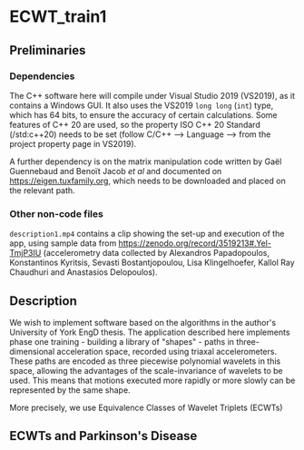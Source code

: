 # ECWT_train1

## Preliminaries

### Dependencies

The C++ software here will compile under Visual Studio 2019 (VS2019), as it contains a Windows GUI. It also uses the VS2019 `long long` (`int`) type, which has 64 bits, to ensure the accuracy of certain calculations. Some features of C++ 20 are used, so the property ISO C++ 20 Standard (/std:c++20) needs to be set (follow C/C++ --> Language --> from the project property page in VS2019).

A further dependency is on the matrix manipulation code written by Gaël Guennebaud and Benoït Jacob *et al* and documented on https://eigen.tuxfamily.org, which needs to be downloaded and placed on the relevant path.

### Other non-code files

`description1.mp4` contains a clip showing the set-up and execution of the app, using sample data from https://zenodo.org/record/3519213#.Yel-TmjP3IU (accelerometry data collected by Alexandros Papadopoulos, Konstantinos Kyritsis, Sevasti Bostantjopoulou, Lisa Klingelhoefer, Kallol Ray Chaudhuri and Anastasios Delopoulos).

## Description

We wish to implement software based on the algorithms in the author's University of York EngD thesis. The application described here implements phase one training - building a library of "shapes" - paths in three-dimensional acceleration space, recorded using triaxal accelerometers. These paths are encoded as three piecewise polynomial wavelets in this space, allowing the advantages of the scale-invariance of wavelets to be used. This means that motions executed more rapidly or more slowly can be represented by the same shape.

More precisely, we use Equivalence Classes of Wavelet Triplets (ECWTs)

## ECWTs and Parkinson's Disease
